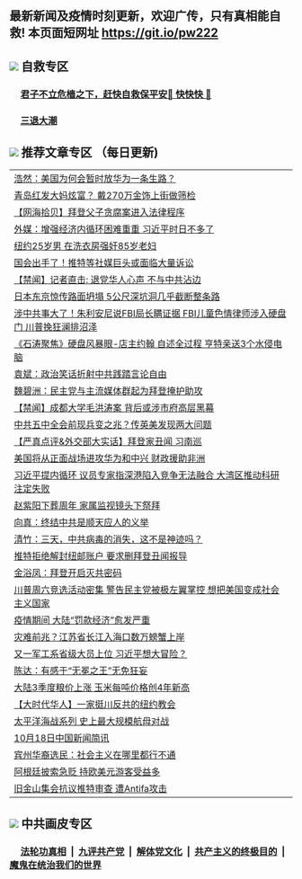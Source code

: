 ## 最新新闻及疫情时刻更新，欢迎广传，只有真相能自救! 本页面短网址 https://git.io/pw222



## <img src="https://img.icons8.com/cute-clipart/2x/circled-right.png">  自救专区

 ### &nbsp;&nbsp;&nbsp;&nbsp; [君子不立危樯之下，赶快自救保平安🍎 快快快 📩](https://github.com/pwgy/td/blob/master/README.md)
 
 ### &nbsp;&nbsp;&nbsp;&nbsp; [三退大潮](https://is.gd/fCPoKo) 
 
## <img src="https://img.icons8.com/cute-clipart/2x/circled-right.png"> 推荐文章专区 （每日更新)

<Table>
<tr><td colspan="2" align="left"><a href="https://iyrwwsid.xhuyd.press/?name=c1235714&key=encdeuyadochlaxz&from=pw2">浩然：美国为何会暂时放华为一条生路？</a></td></tr>
<tr><td colspan="2" align="left"><a href="https://iyrwwsid.xhuyd.press/?name=c1235710&key=encdeuyadochlaxz&from=pw2">青岛红发大妈炫富？ 戴270万金饰上街做筛检</a></td></tr>
<tr><td colspan="2" align="left"><a href="https://iyrwwsid.xhuyd.press/?name=c1235705&key=encdeuyadochlaxz&from=pw2">【网海拾贝】拜登父子贪腐案进入法律程序</a></td></tr>
<tr><td colspan="2" align="left"><a href="https://iyrwwsid.xhuyd.press/?name=c1235691&key=encdeuyadochlaxz&from=pw2">外媒：增强经济内循环困难重重 习近平时日不多了</a></td></tr>
<tr><td colspan="2" align="left"><a href="https://iyrwwsid.xhuyd.press/?name=c1235709&key=encdeuyadochlaxz&from=pw2">纽约25岁男 在洗衣房强奸85岁老妇</a></td></tr>
<tr><td colspan="2" align="left"><a href="https://iyrwwsid.xhuyd.press/?name=c1235690&key=encdeuyadochlaxz&from=pw2">国会出手了！推特等社媒巨头或面临大量诉讼</a></td></tr>
<tr><td colspan="2" align="left"><a href="https://iyrwwsid.xhuyd.press/?name=c1235707&key=encdeuyadochlaxz&from=pw2">【禁闻】记者直击: 退党华人心声 不与中共沾边</a></td></tr>
<tr><td colspan="2" align="left"><a href="https://iyrwwsid.xhuyd.press/?name=c1235711&key=encdeuyadochlaxz&from=pw2">日本东京惊传路面坍塌 5公尺深坑洞几乎截断整条路</a></td></tr>
<tr><td colspan="2" align="left"><a href="https://iyrwwsid.xhuyd.press/?name=c1235669&key=encdeuyadochlaxz&from=pw2">涉中共事大了！朱利安尼说FBI局长瞒证据 FBI儿童色情律师涉入硬盘门 川普挽狂澜排沼泽</a></td></tr>
<tr><td colspan="2" align="left"><a href="https://iyrwwsid.xhuyd.press/?name=c1235715&key=encdeuyadochlaxz&from=pw2">《石涛聚焦》硬盘风暴眼-店主约翰 自述全过程 亨特亲送3个水侵电脑</a></td></tr>
<tr><td colspan="2" align="left"><a href="https://iyrwwsid.xhuyd.press/?name=c1235698&key=encdeuyadochlaxz&from=pw2">袁斌：政治笑话折射中共践踏言论自由</a></td></tr>
<tr><td colspan="2" align="left"><a href="https://iyrwwsid.xhuyd.press/?name=c1235712&key=encdeuyadochlaxz&from=pw2">魏碧洲：民主党与主流媒体群起为拜登掩护助攻</a></td></tr>
<tr><td colspan="2" align="left"><a href="https://iyrwwsid.xhuyd.press/?name=c1235724&key=encdeuyadochlaxz&from=pw2">【禁闻】成都大学毛洪涛案 背后或涉市府高层黑幕</a></td></tr>
<tr><td colspan="2" align="left"><a href="https://iyrwwsid.xhuyd.press/?name=c1235688&key=encdeuyadochlaxz&from=pw2">中共五中全会前现兵变之兆？传英美发现两大问题</a></td></tr>
<tr><td colspan="2" align="left"><a href="https://iyrwwsid.xhuyd.press/?name=c1235636&key=encdeuyadochlaxz&from=pw2">【严真点评&amp;外交部大实话】拜登家丑闻 习南巡</a></td></tr>
<tr><td colspan="2" align="left"><a href="https://iyrwwsid.xhuyd.press/?name=c1235718&key=encdeuyadochlaxz&from=pw2">美国将从正面战场进攻华为和中兴 财政援助非洲</a></td></tr>
<tr><td colspan="2" align="left"><a href="https://iyrwwsid.xhuyd.press/?name=c1235694&key=encdeuyadochlaxz&from=pw2">习近平提内循环 议员专家指深港陷入竞争无法融合 大湾区推动科研注定失败</a></td></tr>
<tr><td colspan="2" align="left"><a href="https://iyrwwsid.xhuyd.press/?name=c1235667&key=encdeuyadochlaxz&from=pw2">赵紫阳下葬周年 家属监视镜头下祭拜</a></td></tr>
<tr><td colspan="2" align="left"><a href="https://iyrwwsid.xhuyd.press/?name=c1235706&key=encdeuyadochlaxz&from=pw2">向真：终结中共是顺天应人的义举</a></td></tr>
<tr><td colspan="2" align="left"><a href="https://iyrwwsid.xhuyd.press/?name=c1235725&key=encdeuyadochlaxz&from=pw2">清竹：三天，中共病毒的消失，这不是神迹吗？</a></td></tr>
<tr><td colspan="2" align="left"><a href="https://iyrwwsid.xhuyd.press/?name=c1235672&key=encdeuyadochlaxz&from=pw2">推特拒绝解封纽邮账户 要求删拜登丑闻报导</a></td></tr>
<tr><td colspan="2" align="left"><a href="https://iyrwwsid.xhuyd.press/?name=c1235720&key=encdeuyadochlaxz&from=pw2">金浴凤：拜登开启灭共密码</a></td></tr>
<tr><td colspan="2" align="left"><a href="https://iyrwwsid.xhuyd.press/?name=c1235692&key=encdeuyadochlaxz&from=pw2">川普周六竞选活动密集 警告民主党被极左翼掌控 想把美国变成社会主义国家</a></td></tr>
<tr><td colspan="2" align="left"><a href="https://iyrwwsid.xhuyd.press/?name=c1235681&key=encdeuyadochlaxz&from=pw2">疫情期间 大陆“罚款经济”愈发严重</a></td></tr>
<tr><td colspan="2" align="left"><a href="https://iyrwwsid.xhuyd.press/?name=c1235685&key=encdeuyadochlaxz&from=pw2">灾难前兆？江苏省长江入海口数万螃蟹上岸</a></td></tr>
<tr><td colspan="2" align="left"><a href="https://iyrwwsid.xhuyd.press/?name=c1235689&key=encdeuyadochlaxz&from=pw2">又一军工系省级大员上位 习近平想大冒险？</a></td></tr>
<tr><td colspan="2" align="left"><a href="https://iyrwwsid.xhuyd.press/?name=c1235721&key=encdeuyadochlaxz&from=pw2">陈达：有感于“无冕之王”无免狂妄</a></td></tr>
<tr><td colspan="2" align="left"><a href="https://iyrwwsid.xhuyd.press/?name=c1235673&key=encdeuyadochlaxz&from=pw2">大陆3季度粮价上涨 玉米每吨价格创4年新高</a></td></tr>
<tr><td colspan="2" align="left"><a href="https://iyrwwsid.xhuyd.press/?name=c1235704&key=encdeuyadochlaxz&from=pw2">【大时代华人】一家挺川反共的纽约教会</a></td></tr>
<tr><td colspan="2" align="left"><a href="https://iyrwwsid.xhuyd.press/?name=c1235683&key=encdeuyadochlaxz&from=pw2">太平洋海战系列 史上最大规模航母对战</a></td></tr>
<tr><td colspan="2" align="left"><a href="https://iyrwwsid.xhuyd.press/?name=c1235723&key=encdeuyadochlaxz&from=pw2">10月18日中国新闻简讯</a></td></tr>
<tr><td colspan="2" align="left"><a href="https://iyrwwsid.xhuyd.press/?name=c1235674&key=encdeuyadochlaxz&from=pw2">宾州华裔选民：社会主义在哪里都行不通</a></td></tr>
<tr><td colspan="2" align="left"><a href="https://iyrwwsid.xhuyd.press/?name=c1235693&key=encdeuyadochlaxz&from=pw2">阿根廷披索急贬 持欧美元游客受益多</a></td></tr>
<tr><td colspan="2" align="left"><a href="https://iyrwwsid.xhuyd.press/?name=c1235670&key=encdeuyadochlaxz&from=pw2">旧金山集会抗议推特审查 遭Antifa攻击</a></td></tr>

 </Table>

## <img src="https://img.icons8.com/cute-clipart/2x/circled-right.png"> 中共画皮专区


 ### &nbsp;&nbsp;&nbsp;&nbsp; [法轮功真相](https://github.com/begood0513/basic/blob/master/README.md) &nbsp;|&nbsp; [九评共产党](https://github.com/begood0513/9ping.md/blob/master/README.md) &nbsp;|&nbsp; [解体党文化](https://github.com/begood0513/jtdwh.md/blob/master/README.md)   &nbsp;|&nbsp; [共产主义的终极目的](https://github.com/begood0513/gczydzjmd.md/blob/master/README.md) &nbsp;|&nbsp; [魔鬼在统治我们的世界](https://github.com/begood0513/gczydzjmd.md/blob/master/README.md) 

